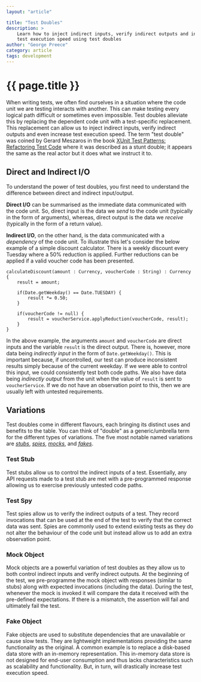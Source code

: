 ```yaml
---
layout: "article"

title: "Test Doubles"
description: >
    Learn how to inject indirect inputs, verify indirect outputs and increase
    test execution speed using test doubles
author: "George Preece"
category: article
tags: development
---
```

# {{ page.title }}

When writing tests, we often find ourselves in a situation where the code unit we are testing interacts with another. This can make testing every logical path difficult or sometimes even impossible. Test doubles alleviate this by replacing the dependent code unit with a test-specific replacement. This replacement can allow us to inject indirect inputs, verify indirect outputs and even increase test execution speed. The term "test double" was coined by Gerard Meszaros in the book [XUnit Test Patterns: Refactoring Test Code](http://xunitpatterns.com/) where it was described as a stunt double; it appears the same as the real actor but it does what we instruct it to.

## Direct and Indirect I/O
To understand the power of test doubles, you first need to understand the difference between direct and indirect input/output. 

**Direct I/O** can be summarised as the immediate data communicated with the code unit. So, direct input is the data we _send_ to the code unit (typically in the form of arguments), whereas, direct output is the data we _receive_ (typically in the form of a return value). 

**Indirect I/O**, on the other hand, is the data communicated with a _dependency_ of the code unit. To illustrate this let's consider the below example of a simple discount calculator. There is a weekly discount every Tuesday where a 50% reduction is applied. Further reductions can be applied if a valid voucher code has been presented.

```
calculateDiscount(amount : Currency, voucherCode : String) : Currency {
    result = amount;

    if(Date.getWeekday() == Date.TUESDAY) {
        result *= 0.50;
    }

    if(voucherCode != null) {
        result = voucherService.applyReduction(voucherCode, result);
    }
}
```

In the above example, the arguments `amount` and `voucherCode` are direct inputs and the variable `result` is the direct output. There is, however, more data being _indirectly input_ in the form of `Date.getWeekday()`. This is important because, if uncontrolled, our test can produce inconsistent results simply because of the current weekday. If we were able to control this input, we could consistently test both code paths. We also have data being _indirectly output_ from the unit when the value of `result` is sent to `voucherService`. If we do not have an observation point to this, then we are usually left with untested requirements.

## Variations
Test doubles come in different flavours, each bringing its distinct uses and benefits to the table. You can think of "double" as a generic/umbrella term for the different types of variations. The five most notable named variations are [_stubs_](#test-stub), [_spies_](#test-spy), [_mocks_](#mock-object), and [_fakes_](#fake-object).

### Test Stub
Test stubs allow us to control the indirect inputs of a test. Essentially, any API requests made to a test stub are met with a pre-programmed response allowing us to exercise previously untested code paths.

### Test Spy
Test spies allow us to verify the indirect outputs of a test. They record invocations that can be used at the end of the test to verify that the correct data was sent. Spies are commonly used to extend existing tests as they do not alter the behaviour of the code unit but instead allow us to add an extra observation point. 

### Mock Object
Mock objects are a powerful variation of test doubles as they allow us to both control indirect inputs and verify indirect outputs. At the beginning of the test, we pre-programme the mock object with responses (similar to stubs) along with expected invocations (including the data). During the test, whenever the mock is invoked it will compare the data it received with the pre-defined expectations. If there is a mismatch, the assertion will fail and ultimately fail the test.

### Fake Object
Fake objects are used to substitute dependencies that are unavailable or cause slow tests. They are lightweight implementations providing the same functionality as the original. A common example is to replace a disk-based data store with an in-memory representation. This in-memory data store is not designed for end-user consumption and thus lacks characteristics such as scalability and functionality. But, in turn, will drastically increase test execution speed.